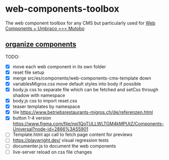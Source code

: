 # web-components-toolbox
The web component toolbox for any CMS but particularly used for [Web Components + Umbraco === Mutobo](http://mutobo.ch/)

## [organize components](https://wiki.migros.net/display/OCC/Web+Components+CMS+Template)

TODO:
- [x] move each web component in its own folder
- [x] reset file setup
- [x] merge src/es/components/web-components-cms-template down
- [x] variablesMigros.css move default styles into body if possible
- [x] body.js css to separate file which can be fetched and setCss through shadow with namespace
- [x] body.js css to import reset.css
- [x] teaser templates by namespace
- [x] tile https://www.betriebsrestaurants-migros.ch/de/referenzen.html
- [x] button 1-4 version https://www.figma.com/file/npi1QoTULLWLTGM4kMPUtZ/Components-Universal?node-id=2866%3A55901
- [ ] Template.html api call to fetch page content for previews
- [ ] https://playwright.dev/ visual regression tests
- [ ] documenter.js to document the web components
- [ ] live-server reload on css file changes